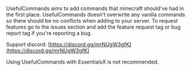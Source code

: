 UsefulCommands aims to add commands that minecraft should've had in the first place. UsefulCommands doesn't overwrite any vanilla commands so there should be no conflicts when adding to your server. To request features go to the issues section and add the feature request tag or bug report tag if you're reporting a bug.

Support discord: [https://discord.gg/mrNUgW3gfK](https://discord.gg/mrNUgW3gfK)

Using UsefulCommands with EssentialsX is not recommended.